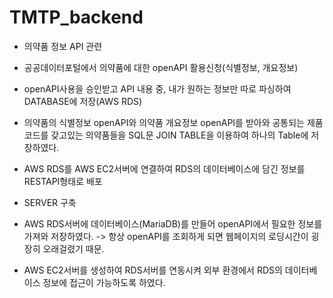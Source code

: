 # TMTP_backend

* 의약품 정보 API 관련

- 공공데이터포털에서 의약품에 대한 openAPI 활용신청(식별정보, 개요정보)

- openAPI사용을 승인받고 API 내용 중, 내가 원하는 정보만 따로 파싱하여 DATABASE에 저장(AWS RDS)

- 의약품의 식별정보 openAPI와 의약품 개요정보 openAPI를 받아와 공통되는 제품코드를 갖고있는
  의약품들을 SQL문 JOIN TABLE을 이용하여 하나의 Table에 저장하였다.

- AWS RDS를 AWS EC2서버에 연결하여 RDS의 데이터베이스에 담긴 정보를 RESTAPI형태로 배포


* SERVER 구축

- AWS RDS서버에 데이터베이스(MariaDB)를 만들어 openAPI에서 필요한 정보를 가져와 저장하였다.
  -> 항상 openAPI를 조회하게 되면 웹페이지의 로딩시간이 굉장히 오래걸렸기 때문.

- AWS EC2서버를 생성하여 RDS서버를 연동시켜 외부 환경에서 RDS의 데이터베이스 정보에 접근이 가능하도록 하였다.
